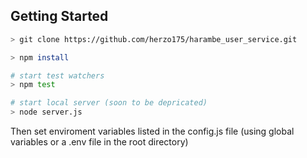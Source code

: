 ## Getting Started

``` bash
> git clone https://github.com/herzo175/harambe_user_service.git

> npm install

# start test watchers
> npm test

# start local server (soon to be depricated)
> node server.js
````

Then set enviroment variables listed in the config.js file 
(using global variables or a .env file in the root directory)
